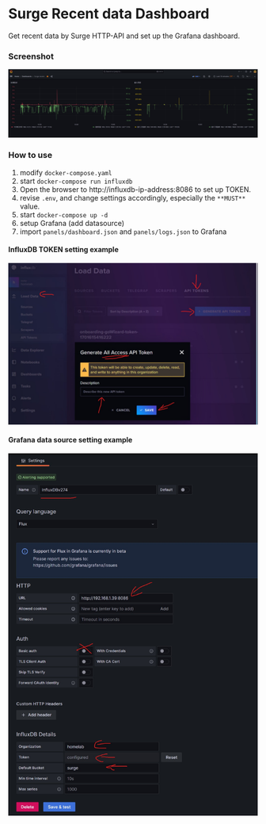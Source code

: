 # Surge Recent data Dashboard

Get recent data by Surge HTTP-API and set up the Grafana dashboard. 

### Screenshot

![screenshot](./screenshot/screenshot.jpeg)

### How to use

1. modify `docker-compose.yaml` 
2. start `docker-compose run influxdb`
3. Open the browser to http://influxdb-ip-address:8086 to set up TOKEN.
4. revise `.env`, and change settings accordingly, especially the `**MUST**` value. 
4. start `docker-compose up -d`
5. setup Grafana (add datasource)
6. import `panels/dashboard.json` and `panels/logs.json` to Grafana


#### InfluxDB TOKEN setting example

![screenshot](./screenshot/TOKEN.jpeg)


#### Grafana data source setting example

![screenshot](./screenshot/datasource.jpeg)


